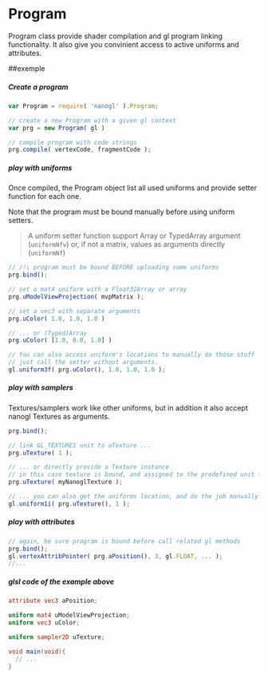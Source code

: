 Program
=======
Program class provide shader compilation and gl program linking functionality.
It also give you convinient access to active uniforms and attributes.


##exemple

##### Create a program
``` JavaScript
var Program = require( 'nanogl' ).Program;

// create a new Program with a given gl context
var prg = new Program( gl )

// compile program with code strings
prg.compile( vertexCode, fragmentCode );
```

##### play with uniforms
Once compiled, the Program object list all used uniforms and provide setter function for each one.

Note that the program must be bound manually before using uniform setters.
> A uniform setter function support Array or TypedArray argument (`uniformNfv`)
> or, if not a matrix, values as arguments directly (`uniformNf`)

``` JavaScript
// /!\ program must be bound BEFORE uploading some uniforms
prg.bind();

// set a mat4 uniform with a Float32Array or array
prg.uModelViewProjection( mvpMatrix );

// set a vec3 with separate arguments
prg.uColor( 1.0, 1.0, 1.0 )

// ... or (Typed)Array
prg.uColor( [1.0, 0.0, 1.0] )

// You can also access uniform's locations to manually do those stuff
// just call the setter without arguments.
gl.uniform3f( prg.uColor(), 1.0, 1.0, 1.0 );
```

##### play with samplers

Textures/samplers work like other uniforms, but in addition it also accept nanogl Textures as arguments.
``` JavaScript
prg.bind();

// link GL_TEXTURE1 unit to uTexture ...
prg.uTexture( 1 );

// ... or directly provide a Texture instance
// in this case texture is bound, and assigned to the predefined unit for this sampler 
prg.uTexture( myNanoglTexture );

// ... you can also get the uniforms location, and do the job manually
gl.uniform1i( prg.uTexture(), 1 );
```

##### play with attributes

``` JavaScript
// again, be sure program is bound before call related gl methods
prg.bind();
gl.vertexAttribPointer( prg.aPosition(), 3, gl.FLOAT, ... );
//...

```


##### glsl code of the example above

```GLSL
attribute vec3 aPosition;

uniform mat4 uModelViewProjection;
uniform vec3 uColor;

uniform sampler2D uTexture;

void main(void){
  // ...
}
```
